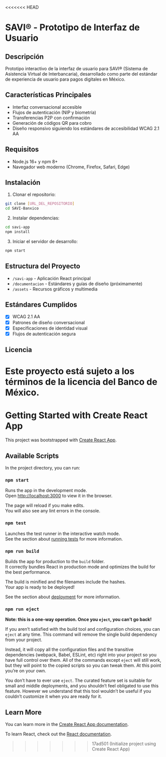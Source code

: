 <<<<<<< HEAD
# SAVI® - Prototipo de Interfaz de Usuario

## Descripción
Prototipo interactivo de la interfaz de usuario para SAVI® (Sistema de Asistencia Virtual de Interbancaria), desarrollado como parte del estándar de experiencia de usuario para pagos digitales en México.

## Características Principales
- Interfaz conversacional accesible
- Flujos de autenticación (NIP y biometría)
- Transferencias P2P con confirmación
- Generación de códigos QR para cobro
- Diseño responsivo siguiendo los estándares de accesibilidad WCAG 2.1 AA

## Requisitos
- Node.js 16+ y npm 8+
- Navegador web moderno (Chrome, Firefox, Safari, Edge)

## Instalación

1. Clonar el repositorio:
```bash
git clone [URL_DEL_REPOSITORIO]
cd SAVI-Banxico
```

2. Instalar dependencias:
```bash
cd savi-app
npm install
```

3. Iniciar el servidor de desarrollo:
```bash
npm start
```

## Estructura del Proyecto
- `/savi-app` - Aplicación React principal
- `/documentacion` - Estándares y guías de diseño (próximamente)
- `/assets` - Recursos gráficos y multimedia

## Estándares Cumplidos
- [x] WCAG 2.1 AA
- [x] Patrones de diseño conversacional
- [x] Especificaciones de identidad visual
- [x] Flujos de autenticación segura

## Licencia
Este proyecto está sujeto a los términos de la licencia del Banco de México.
=======
# Getting Started with Create React App

This project was bootstrapped with [Create React App](https://github.com/facebook/create-react-app).

## Available Scripts

In the project directory, you can run:

### `npm start`

Runs the app in the development mode.\
Open [http://localhost:3000](http://localhost:3000) to view it in the browser.

The page will reload if you make edits.\
You will also see any lint errors in the console.

### `npm test`

Launches the test runner in the interactive watch mode.\
See the section about [running tests](https://facebook.github.io/create-react-app/docs/running-tests) for more information.

### `npm run build`

Builds the app for production to the `build` folder.\
It correctly bundles React in production mode and optimizes the build for the best performance.

The build is minified and the filenames include the hashes.\
Your app is ready to be deployed!

See the section about [deployment](https://facebook.github.io/create-react-app/docs/deployment) for more information.

### `npm run eject`

**Note: this is a one-way operation. Once you `eject`, you can’t go back!**

If you aren’t satisfied with the build tool and configuration choices, you can `eject` at any time. This command will remove the single build dependency from your project.

Instead, it will copy all the configuration files and the transitive dependencies (webpack, Babel, ESLint, etc) right into your project so you have full control over them. All of the commands except `eject` will still work, but they will point to the copied scripts so you can tweak them. At this point you’re on your own.

You don’t have to ever use `eject`. The curated feature set is suitable for small and middle deployments, and you shouldn’t feel obligated to use this feature. However we understand that this tool wouldn’t be useful if you couldn’t customize it when you are ready for it.

## Learn More

You can learn more in the [Create React App documentation](https://facebook.github.io/create-react-app/docs/getting-started).

To learn React, check out the [React documentation](https://reactjs.org/).
>>>>>>> 17ad501 (Initialize project using Create React App)
